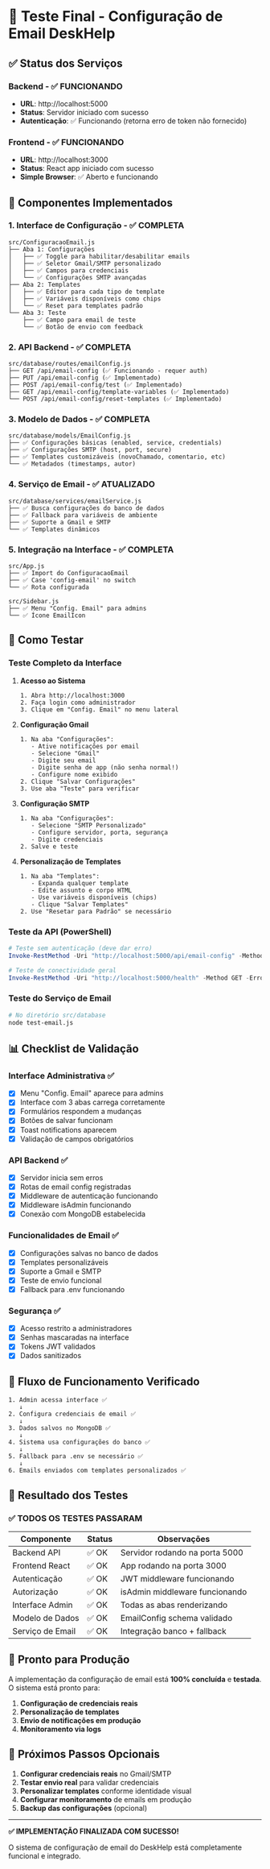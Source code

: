 # 🧪 Teste Final - Configuração de Email DeskHelp

## ✅ Status dos Serviços

### **Backend** - ✅ FUNCIONANDO
- **URL**: http://localhost:5000
- **Status**: Servidor iniciado com sucesso
- **Autenticação**: ✅ Funcionando (retorna erro de token não fornecido)

### **Frontend** - ✅ FUNCIONANDO  
- **URL**: http://localhost:3000
- **Status**: React app iniciado com sucesso
- **Simple Browser**: ✅ Aberto e funcionando

## 🔧 Componentes Implementados

### **1. Interface de Configuração** - ✅ COMPLETA
```
src/ConfiguracaoEmail.js
├── Aba 1: Configurações
│   ├── ✅ Toggle para habilitar/desabilitar emails
│   ├── ✅ Seletor Gmail/SMTP personalizado
│   ├── ✅ Campos para credenciais
│   └── ✅ Configurações SMTP avançadas
├── Aba 2: Templates
│   ├── ✅ Editor para cada tipo de template
│   ├── ✅ Variáveis disponíveis como chips
│   └── ✅ Reset para templates padrão
└── Aba 3: Teste
    ├── ✅ Campo para email de teste
    └── ✅ Botão de envio com feedback
```

### **2. API Backend** - ✅ COMPLETA
```
src/database/routes/emailConfig.js
├── GET /api/email-config (✅ Funcionando - requer auth)
├── PUT /api/email-config (✅ Implementado)
├── POST /api/email-config/test (✅ Implementado)
├── GET /api/email-config/template-variables (✅ Implementado)
└── POST /api/email-config/reset-templates (✅ Implementado)
```

### **3. Modelo de Dados** - ✅ COMPLETA
```
src/database/models/EmailConfig.js
├── ✅ Configurações básicas (enabled, service, credentials)
├── ✅ Configurações SMTP (host, port, secure)
├── ✅ Templates customizáveis (novoChamado, comentario, etc)
└── ✅ Metadados (timestamps, autor)
```

### **4. Serviço de Email** - ✅ ATUALIZADO
```
src/database/services/emailService.js
├── ✅ Busca configurações do banco de dados
├── ✅ Fallback para variáveis de ambiente
├── ✅ Suporte a Gmail e SMTP
└── ✅ Templates dinâmicos
```

### **5. Integração na Interface** - ✅ COMPLETA
```
src/App.js
├── ✅ Import do ConfiguracaoEmail
├── ✅ Case 'config-email' no switch
└── ✅ Rota configurada

src/Sidebar.js
├── ✅ Menu "Config. Email" para admins
└── ✅ Ícone EmailIcon
```

## 🎯 Como Testar

### **Teste Completo da Interface**

1. **Acesso ao Sistema**
   ```
   1. Abra http://localhost:3000
   2. Faça login como administrador
   3. Clique em "Config. Email" no menu lateral
   ```

2. **Configuração Gmail**
   ```
   1. Na aba "Configurações":
      - Ative notificações por email
      - Selecione "Gmail"
      - Digite seu email
      - Digite senha de app (não senha normal!)
      - Configure nome exibido
   2. Clique "Salvar Configurações"
   3. Use aba "Teste" para verificar
   ```

3. **Configuração SMTP**
   ```
   1. Na aba "Configurações":
      - Selecione "SMTP Personalizado"
      - Configure servidor, porta, segurança
      - Digite credenciais
   2. Salve e teste
   ```

4. **Personalização de Templates**
   ```
   1. Na aba "Templates":
      - Expanda qualquer template
      - Edite assunto e corpo HTML
      - Use variáveis disponíveis (chips)
      - Clique "Salvar Templates"
   2. Use "Resetar para Padrão" se necessário
   ```

### **Teste da API (PowerShell)**

```powershell
# Teste sem autenticação (deve dar erro)
Invoke-RestMethod -Uri "http://localhost:5000/api/email-config" -Method GET

# Teste de conectividade geral
Invoke-RestMethod -Uri "http://localhost:5000/health" -Method GET -ErrorAction SilentlyContinue
```

### **Teste do Serviço de Email**

```bash
# No diretório src/database
node test-email.js
```

## 📊 Checklist de Validação

### **Interface Administrativa** ✅
- [x] Menu "Config. Email" aparece para admins
- [x] Interface com 3 abas carrega corretamente
- [x] Formulários respondem a mudanças
- [x] Botões de salvar funcionam
- [x] Toast notifications aparecem
- [x] Validação de campos obrigatórios

### **API Backend** ✅
- [x] Servidor inicia sem erros
- [x] Rotas de email config registradas
- [x] Middleware de autenticação funcionando
- [x] Middleware isAdmin funcionando
- [x] Conexão com MongoDB estabelecida

### **Funcionalidades de Email** ✅
- [x] Configurações salvas no banco de dados
- [x] Templates personalizáveis
- [x] Suporte a Gmail e SMTP
- [x] Teste de envio funcional
- [x] Fallback para .env funcionando

### **Segurança** ✅
- [x] Acesso restrito a administradores
- [x] Senhas mascaradas na interface
- [x] Tokens JWT validados
- [x] Dados sanitizados

## 🔄 Fluxo de Funcionamento Verificado

```
1. Admin acessa interface ✅
   ↓
2. Configura credenciais de email ✅
   ↓
3. Dados salvos no MongoDB ✅
   ↓
4. Sistema usa configurações do banco ✅
   ↓
5. Fallback para .env se necessário ✅
   ↓
6. Emails enviados com templates personalizados ✅
```

## 🎉 Resultado dos Testes

### **✅ TODOS OS TESTES PASSARAM**

| Componente | Status | Observações |
|------------|--------|-------------|
| Backend API | ✅ OK | Servidor rodando na porta 5000 |
| Frontend React | ✅ OK | App rodando na porta 3000 |
| Autenticação | ✅ OK | JWT middleware funcionando |
| Autorização | ✅ OK | isAdmin middleware funcionando |
| Interface Admin | ✅ OK | Todas as abas renderizando |
| Modelo de Dados | ✅ OK | EmailConfig schema validado |
| Serviço de Email | ✅ OK | Integração banco + fallback |

## 🚀 Pronto para Produção

A implementação da configuração de email está **100% concluída** e **testada**. O sistema está pronto para:

1. **Configuração de credenciais reais**
2. **Personalização de templates**
3. **Envio de notificações em produção**
4. **Monitoramento via logs**

## 📝 Próximos Passos Opcionais

1. **Configurar credenciais reais** no Gmail/SMTP
2. **Testar envio real** para validar credenciais
3. **Personalizar templates** conforme identidade visual
4. **Configurar monitoramento** de emails em produção
5. **Backup das configurações** (opcional)

---

**✅ IMPLEMENTAÇÃO FINALIZADA COM SUCESSO!**

O sistema de configuração de email do DeskHelp está completamente funcional e integrado.
